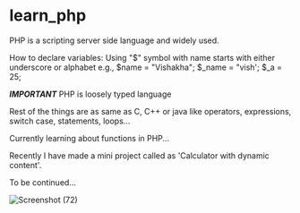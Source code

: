 # learn_php
PHP is a scripting server side language and widely used.

How to declare variables:
Using "$" symbol with name starts with either underscore or alphabet
e.g., $name = "Vishakha";
$_name = "vish';
$_a = 25;


***IMPORTANT***
PHP is loosely typed language

Rest of the things are as same as C, C++ or java like operators, expressions, switch case, statements, loops...

Currently learning about functions in PHP...

Recently I have made a mini project called as 'Calculator with dynamic content'.

To be continued...

![Screenshot (72)](https://user-images.githubusercontent.com/82721870/185788929-99bb372f-8dfe-47d4-b877-6a27705f787f.png)
